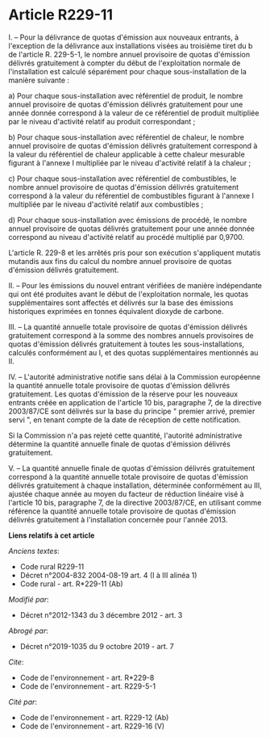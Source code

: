 # Article R229-11

I. – Pour la délivrance de quotas d'émission aux nouveaux entrants, à l'exception de la délivrance aux installations visées
au troisième tiret du b de l'article R. 229-5-1, le nombre annuel provisoire de quotas d'émission délivrés gratuitement à
compter du début de l'exploitation normale de l'installation est calculé séparément pour chaque sous-installation de la
manière suivante :

a) Pour chaque sous-installation avec référentiel de produit, le nombre annuel provisoire de quotas d'émission délivrés
gratuitement pour une année donnée correspond à la valeur de ce référentiel de produit multipliée par le niveau d'activité
relatif au produit correspondant ;

b) Pour chaque sous-installation avec référentiel de chaleur, le nombre annuel provisoire de quotas d'émission délivrés
gratuitement correspond à la valeur du référentiel de chaleur applicable à cette chaleur mesurable figurant à l'annexe I
multipliée par le niveau d'activité relatif à la chaleur ;

c) Pour chaque sous-installation avec référentiel de combustibles, le nombre annuel provisoire de quotas d'émission délivrés
gratuitement correspond à la valeur du référentiel de combustibles figurant à l'annexe I multipliée par le niveau d'activité
relatif aux combustibles ;

d) Pour chaque sous-installation avec émissions de procédé, le nombre annuel provisoire de quotas délivrés gratuitement pour
une année donnée correspond au niveau d'activité relatif au procédé multiplié par 0,9700.

L'article R. 229-8 et les arrêtés pris pour son exécution s'appliquent mutatis mutandis aux fins du calcul du nombre annuel
provisoire de quotas d'émission délivrés gratuitement.

II. – Pour les émissions du nouvel entrant vérifiées de manière indépendante qui ont été produites avant le début de
l'exploitation normale, les quotas supplémentaires sont affectés et délivrés sur la base des émissions historiques exprimées
en tonnes équivalent dioxyde de carbone.

III. – La quantité annuelle totale provisoire de quotas d'émission délivrés gratuitement correspond à la somme des nombres
annuels provisoires de quotas d'émission délivrés gratuitement à toutes les sous-installations, calculés conformément au I,
et des quotas supplémentaires mentionnés au II.

IV. – L'autorité administrative notifie sans délai à la Commission européenne la quantité annuelle totale provisoire de
quotas d'émission délivrés gratuitement. Les quotas d'émission de la réserve pour les nouveaux entrants créée en application
de l'article 10 bis, paragraphe 7, de la directive 2003/87/CE sont délivrés sur la base du principe " premier arrivé, premier
servi ", en tenant compte de la date de réception de cette notification.

Si la Commission n'a pas rejeté cette quantité, l'autorité administrative détermine la quantité annuelle finale de quotas
d'émission délivrés gratuitement.

V. – La quantité annuelle finale de quotas d'émission délivrés gratuitement correspond à la quantité annuelle totale
provisoire de quotas d'émission délivrés gratuitement à chaque installation, déterminée conformément au III, ajustée chaque
année au moyen du facteur de réduction linéaire visé à l'article 10 bis, paragraphe 7, de la directive 2003/87/CE, en
utilisant comme référence la quantité annuelle totale provisoire de quotas d'émission délivrés gratuitement à l'installation
concernée pour l'année 2013.

**Liens relatifs à cet article**

_Anciens textes_:

  - Code rural R229-11
  - Décret n°2004-832 2004-08-19 art. 4 (I à III alinéa 1)
  - Code rural - art. R*229-11 (Ab)

_Modifié par_:

  - Décret n°2012-1343 du 3 décembre 2012 - art. 3

_Abrogé par_:

  - Décret n°2019-1035 du 9 octobre 2019 - art. 7

_Cite_:

  - Code de l'environnement - art. R*229-8
  - Code de l'environnement - art. R229-5-1

_Cité par_:

  - Code de l'environnement - art. R229-12 (Ab)
  - Code de l'environnement - art. R229-16 (V)
